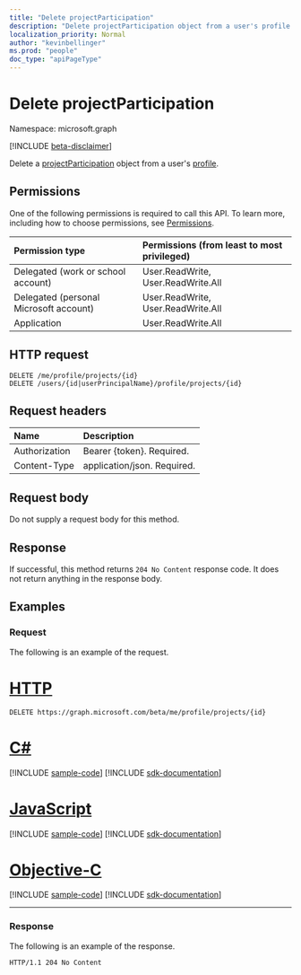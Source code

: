 ```yaml
---
title: "Delete projectParticipation"
description: "Delete projectParticipation object from a user's profile."
localization_priority: Normal
author: "kevinbellinger"
ms.prod: "people"
doc_type: "apiPageType"
---
```


# Delete projectParticipation

Namespace: microsoft.graph

[!INCLUDE [beta-disclaimer](../../includes/beta-disclaimer.md)]

Delete a [projectParticipation](../resources/projectparticipation.md) object from a user's [profile](../resources/profile.md).

## Permissions

One of the following permissions is required to call this API. To learn more, including how to choose permissions, see [Permissions](/graph/permissions-reference).

| Permission type                        | Permissions (from least to most privileged) |
|:---------------------------------------|:--------------------------------------------|
| Delegated (work or school account)     | User.ReadWrite, User.ReadWrite.All          |
| Delegated (personal Microsoft account) | User.ReadWrite, User.ReadWrite.All          |
| Application                            | User.ReadWrite.All                          |

## HTTP request

<!-- { "blockType": "ignored" } -->

```http
DELETE /me/profile/projects/{id}
DELETE /users/{id|userPrincipalName}/profile/projects/{id}
```

## Request headers

| Name           |Description                  |
|:---------------|:----------------------------|
| Authorization  | Bearer {token}. Required.   |
| Content-Type   | application/json. Required. |

## Request body

Do not supply a request body for this method.

## Response

If successful, this method returns `204 No Content` response code. It does not return anything in the response body.

## Examples

### Request

The following is an example of the request.

# [HTTP](#tab/http)
<!-- {
  "blockType": "request",
  "name": "delete_projectparticipation"
}-->

```http
DELETE https://graph.microsoft.com/beta/me/profile/projects/{id}
```
# [C#](#tab/csharp)
[!INCLUDE [sample-code](../includes/snippets/csharp/delete-projectparticipation-csharp-snippets.md)]
[!INCLUDE [sdk-documentation](../includes/snippets/snippets-sdk-documentation-link.md)]

# [JavaScript](#tab/javascript)
[!INCLUDE [sample-code](../includes/snippets/javascript/delete-projectparticipation-javascript-snippets.md)]
[!INCLUDE [sdk-documentation](../includes/snippets/snippets-sdk-documentation-link.md)]

# [Objective-C](#tab/objc)
[!INCLUDE [sample-code](../includes/snippets/objc/delete-projectparticipation-objc-snippets.md)]
[!INCLUDE [sdk-documentation](../includes/snippets/snippets-sdk-documentation-link.md)]

---


### Response

The following is an example of the response.

<!-- {
  "blockType": "response",
  "truncated": true
} -->

```http
HTTP/1.1 204 No Content
```

<!-- uuid: 16cd6b66-4b1a-43a1-adaf-3a886856ed98
2019-02-04 14:57:30 UTC -->
<!-- {
  "type": "#page.annotation",
  "description": "Delete projectParticipation",
  "keywords": "",
  "section": "documentation",
  "tocPath": ""
}-->
